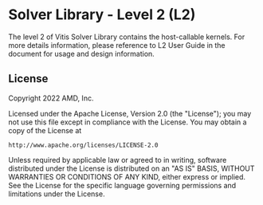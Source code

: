# Solver Library - Level 2 (L2)

The level 2 of Vitis Solver Library contains the host-callable kernels. For more details information, please reference to L2 User Guide in the document for usage and design information.


## License
Copyright 2022 AMD, Inc.

Licensed under the Apache License, Version 2.0 (the "License");
you may not use this file except in compliance with the License.
You may obtain a copy of the License at

    http://www.apache.org/licenses/LICENSE-2.0

Unless required by applicable law or agreed to in writing, software
distributed under the License is distributed on an "AS IS" BASIS,
WITHOUT WARRANTIES OR CONDITIONS OF ANY KIND, either express or implied.
See the License for the specific language governing permissions and
limitations under the License.
